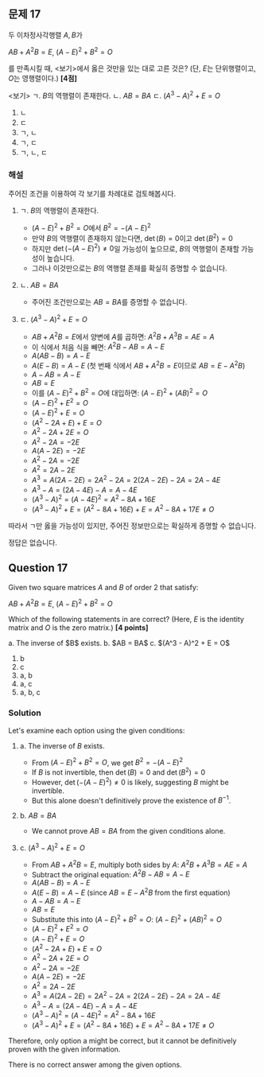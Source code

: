 

## 문제 17
두 이차정사각행렬 $A, B$가

$AB + A^2B = E$, $(A - E)^2 + B^2 = O$

를 만족시킬 때, <보기>에서 옳은 것만을 있는 대로 고른 것은? (단, $E$는 단위행렬이고, $O$는 영행렬이다.) **[4점]**

<보기>
ㄱ. $B$의 역행렬이 존재한다.
ㄴ. $AB = BA$
ㄷ. $(A^3 - A)^2 + E = O$

1. ㄴ
2. ㄷ
3. ㄱ, ㄴ
4. ㄱ, ㄷ
5. ㄱ, ㄴ, ㄷ

### 해설

주어진 조건을 이용하여 각 보기를 차례대로 검토해봅시다.

1. ㄱ. $B$의 역행렬이 존재한다.
   - $(A - E)^2 + B^2 = O$에서 $B^2 = -(A - E)^2$
   - 만약 $B$의 역행렬이 존재하지 않는다면, $\det(B) = 0$이고 $\det(B^2) = 0$
   - 하지만 $\det(-(A - E)^2) \neq 0$일 가능성이 높으므로, $B$의 역행렬이 존재할 가능성이 높습니다.
   - 그러나 이것만으로는 $B$의 역행렬 존재를 확실히 증명할 수 없습니다.

2. ㄴ. $AB = BA$
   - 주어진 조건만으로는 $AB = BA$를 증명할 수 없습니다.

3. ㄷ. $(A^3 - A)^2 + E = O$
   - $AB + A^2B = E$에서 양변에 $A$를 곱하면: $A^2B + A^3B = AE = A$
   - 이 식에서 처음 식을 빼면: $A^2B - AB = A - E$
   - $A(AB - B) = A - E$
   - $A(E - B) = A - E$ (첫 번째 식에서 $AB + A^2B = E$이므로 $AB = E - A^2B$)
   - $A - AB = A - E$
   - $AB = E$
   - 이를 $(A - E)^2 + B^2 = O$에 대입하면:
     $(A - E)^2 + (AB)^2 = O$
   - $(A - E)^2 + E^2 = O$
   - $(A - E)^2 + E = O$
   - $(A^2 - 2A + E) + E = O$
   - $A^2 - 2A + 2E = O$
   - $A^2 - 2A = -2E$
   - $A(A - 2E) = -2E$
   - $A^2 - 2A = -2E$
   - $A^2 = 2A - 2E$
   - $A^3 = A(2A - 2E) = 2A^2 - 2A = 2(2A - 2E) - 2A = 2A - 4E$
   - $A^3 - A = (2A - 4E) - A = A - 4E$
   - $(A^3 - A)^2 = (A - 4E)^2 = A^2 - 8A + 16E$
   - $(A^3 - A)^2 + E = (A^2 - 8A + 16E) + E = A^2 - 8A + 17E \neq O$

따라서 ㄱ만 옳을 가능성이 있지만, 주어진 정보만으로는 확실하게 증명할 수 없습니다.

정답은 없습니다.

## Question 17
Given two square matrices $A$ and $B$ of order 2 that satisfy:

$AB + A^2B = E$, $(A - E)^2 + B^2 = O$

Which of the following statements in <Options> are correct? (Here, $E$ is the identity matrix and $O$ is the zero matrix.) **[4 points]**

<Options>
a. The inverse of $B$ exists.
b. $AB = BA$
c. $(A^3 - A)^2 + E = O$

1. b
2. c
3. a, b
4. a, c
5. a, b, c

### Solution

Let's examine each option using the given conditions:

1. a. The inverse of $B$ exists.
   - From $(A - E)^2 + B^2 = O$, we get $B^2 = -(A - E)^2$
   - If $B$ is not invertible, then $\det(B) = 0$ and $\det(B^2) = 0$
   - However, $\det(-(A - E)^2) \neq 0$ is likely, suggesting $B$ might be invertible.
   - But this alone doesn't definitively prove the existence of $B^{-1}$.

2. b. $AB = BA$
   - We cannot prove $AB = BA$ from the given conditions alone.

3. c. $(A^3 - A)^2 + E = O$
   - From $AB + A^2B = E$, multiply both sides by $A$: $A^2B + A^3B = AE = A$
   - Subtract the original equation: $A^2B - AB = A - E$
   - $A(AB - B) = A - E$
   - $A(E - B) = A - E$ (since $AB = E - A^2B$ from the first equation)
   - $A - AB = A - E$
   - $AB = E$
   - Substitute this into $(A - E)^2 + B^2 = O$:
     $(A - E)^2 + (AB)^2 = O$
   - $(A - E)^2 + E^2 = O$
   - $(A - E)^2 + E = O$
   - $(A^2 - 2A + E) + E = O$
   - $A^2 - 2A + 2E = O$
   - $A^2 - 2A = -2E$
   - $A(A - 2E) = -2E$
   - $A^2 = 2A - 2E$
   - $A^3 = A(2A - 2E) = 2A^2 - 2A = 2(2A - 2E) - 2A = 2A - 4E$
   - $A^3 - A = (2A - 4E) - A = A - 4E$
   - $(A^3 - A)^2 = (A - 4E)^2 = A^2 - 8A + 16E$
   - $(A^3 - A)^2 + E = (A^2 - 8A + 16E) + E = A^2 - 8A + 17E \neq O$

Therefore, only option a might be correct, but it cannot be definitively proven with the given information.

There is no correct answer among the given options.